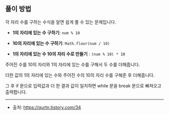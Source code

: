 ## 풀이 방법
각 자리 수를 구하는 수식을 알면 쉽게 풀 수 있는 문제입니다.

- **1의 자리에 있는 수 구하기**: `num % 10`

- **10의 자리에 있는 수 구하기**: `Math.floor(num / 10)`

- **1의 자리에 있는 수 10의 자리 수로 만들기** : `(num % 10) * 10`

주어진 수를 10의 자리와 1의 자리에 있는 수를 구해서 두 수를 더해줍니다.

더한 값의 1의 자리에 있는 수와 주어진 수의 10의 자리 수를 구해준 후 더해줍니다.

그 후 if 문으로 입력값과 더 한 결과 값이 일치하면 while 문을 break 문으로 빠져오고 출력합니다.

___

- 출처: https://gurtn.tistory.com/34
